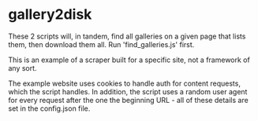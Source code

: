 gallery2disk
============

These 2 scripts will, in tandem, find all galleries on a given page that lists them, then download them all.  Run 'find_galleries.js' first.

This is an example of a scraper built for a specific site, not a framework of any sort. 

The example website uses cookies to handle auth for content requests, which the script handles.  In addition, the script uses a random user agent for every request after the one the beginning URL - all of these details are set in the config.json file.
